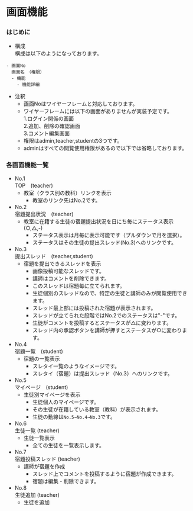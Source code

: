 # 画面機能  
### はじめに    
- 構成  
構成は以下のようになっております。  
   
```
- 画面No  
  画面名　（権限）  
  - 機能  
    - 機能詳細  
```
- 注釈  
  - 画面Noはワイヤーフレームと対応しております。  
  - ワイヤーフレームには以下の画面がありませんが実装予定です。  
    1.ログイン関係の画面  
    2.追加、削除の確認画面  
    3.コメント編集画面
  - 権限はadmin,teacher,studentの3つです。  
  - adminはすべての閲覧使用権限があるので以下では省略しております。  
    
### 各画面機能一覧    
- No.1  
  TOP　(teacher)  
  - 教室（クラス別の教科）リンクを表示  
      - 教室のリンク先はNo.2です。  
- No.2  
  宿題提出状況　(teacher)   
  - 教室に在籍する生徒の宿題提出状況を日にち毎にステータス表示(○,△,-)  
    - ステータス表示は月毎に表示可能です（プルダウンで月を選択）。  
    - ステータスはその生徒の提出スレッド(No.3)へのリンクです。    
- No.3  
  提出スレッド　(teacher,student)  
  - 宿題を提出できるスレッドを表示    
    - 画像投稿可能なスレッドです。  
    - 講師はコメントを削除できます。  
    - このスレッドは宿題毎に立てられます。  
    - 生徒個別のスレッドなので、特定の生徒と講師のみが閲覧使用できます。  
    - スレッド最上部には投稿された宿題が表示されます。  
    - スレッドが立てられた段階ではNo.2でのステータスは"-"です。  
    - 生徒がコメントを投稿するとステータスが△に変わります。  
    - スレッド内の承認ボタンを講師が押すとステータスが○に変わります。  
- No.4  
  宿題一覧　(student)  
  - 宿題の一覧表示  
    - スレタイ一覧のようなイメージです。  
    - スレタイ（宿題）は提出スレッド（No.3）へのリンクです。  
- No.5  
  マイページ　(student)  
  - 生徒別マイページを表示  
    - 生徒個人のマイページです。  
    - その生徒が在籍している教室（教科）が表示されます。  
    - 生徒の動線は```No.5→No.4→No.3```です。  
- No.6  
  生徒一覧  (teacher)  
  - 生徒一覧表示  
    - 全ての生徒を一覧表示します。  
- No.7  
  宿題投稿スレッド (teacher)   
  - 講師が宿題を作成    
    - スレッド上でコメントを投稿するように宿題が作成できます。  
    - 宿題は編集・削除できます。  
- No.8  
  生徒追加  (teacher)  
  - 生徒を追加
    
